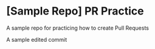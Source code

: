 # [Sample Repo] PR Practice
A sample repo for practicing how to create Pull Requests

A sample edited commit